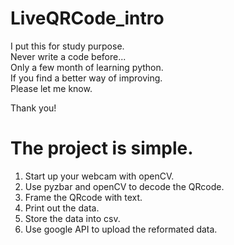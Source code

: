 ﻿# LiveQRCode_intro
I put this for study purpose.  
Never write a code before...  
Only a few month of learning python.  
If you find a better way of improving.  
Please let me know.

Thank you!

# The project is simple.

1. Start up your webcam with openCV.
2. Use pyzbar and openCV to decode the QRcode.
3. Frame the QRcode with text.
4. Print out the data.
5. Store the data into csv.
6. Use google API to upload the reformated data.

